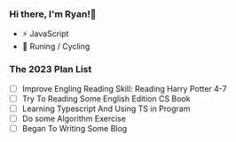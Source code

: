 ### Hi there, I'm Ryan!👋

- ⚡ JavaScript
- 🏃 Runing / Cycling

### The 2023 Plan List
- [ ] Improve Engling Reading Skill: Reading Harry Potter 4-7
- [ ] Try To Reading Some English Edition CS Book
- [ ] Learning Typescript And Using TS in Program
- [ ] Do some Algorithm Exercise
- [ ] Began To Writing Some Blog

<!--
**Nitromethane/nitromethane** is a ✨ _special_ ✨ repository because its `README.md` (this file) appears on your GitHub profile.

Here are some ideas to get you started:

- 🔭 I’m currently working on ...
- 🌱 I’m currently learning ...
- 👯 I’m looking to collaborate on ...
- 🤔 I’m looking for help with ...
- 💬 Ask me about ...
- 📫 How to reach me: ...
- 😄 Pronouns: ...
- ⚡ Fun fact: ...
-->
